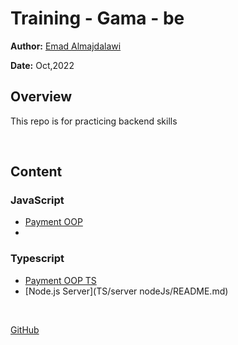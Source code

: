 # Training - Gama - be

**Author:**  [Emad Almajdalawi](https://github.com/almajdalawi)

**Date:** Oct,2022

## Overview

This repo is for practicing backend skills

<br>

## Content

### JavaScript

- [Payment OOP](JS/payment-OOP/README.md)
-

### Typescript

- [Payment OOP TS](TS/payment-typescript/README.md)
- [Node.js Server](TS/server nodeJs/README.md)

<br>

[GitHub](https://github.com/almajdalawi/training-gama-be)
